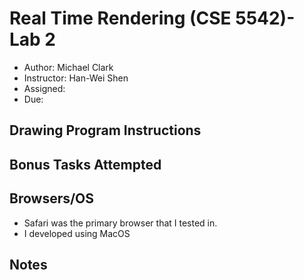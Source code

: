 # Real Time Rendering (CSE 5542)- Lab 2
* Author: Michael Clark
* Instructor: Han-Wei Shen 
* Assigned: 
* Due: 

## Drawing Program Instructions


## Bonus Tasks Attempted

## Browsers/OS
* Safari was the primary browser that I tested in.
* I developed using MacOS

## Notes
